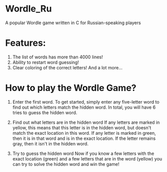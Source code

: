 # Wordle_Ru
A popular Wordle game written in C for Russian-speaking players

# Features:
1) The list of words has more than 4000 lines!
2) Ability to restart word guessing!
3) Clear coloring of the correct letters!
And a lot more...

# How to play the Wordle Game?
1) Enter the first word.
To get started, simply enter any five-letter word to find out which letters match the hidden word. In total, you will have 6 tries to guess the hidden word.

2) Find out what letters are in the hidden word
If any letters are marked in yellow, this means that this letter is in the hidden word, but doesn't match the exact location in this word. 
If any letter is marked in green, then it is in that word and is in the exact location. If the letter remains gray, then it isn't in the hidden word.

3) Try to guess the hidden word
Now if you know a few letters with the exact location (green) and a few letters that are in the word (yellow) you can try to solve the hidden word and win the game!
